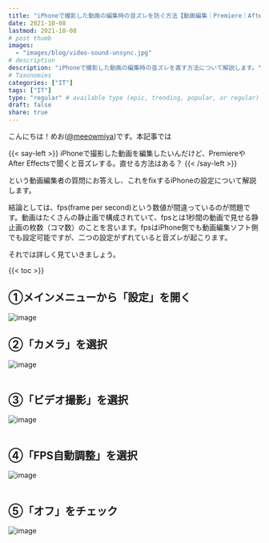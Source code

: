 ```yaml
---
title: "iPhoneで撮影した動画の編集時の音ズレを防ぐ方法【動画編集｜Premiere｜After Effects】"
date: 2021-10-08
lastmod: 2021-10-08
# post thumb
images:
  - "images/blog/video-sound-unsync.jpg"
# description
description: "iPhoneで撮影した動画の編集時の音ズレを直す方法について解説します。"
# Taxonomies
categories: ["IT"]
tags: ["IT"]
type: "regular" # available type (epic, trending, popular, or regular)
draft: false
share: true
---
```

こんにちは！めお(<u><a href="https://twitter.com/meeowmiya" target="_blank">@meeowmiya</a></u>)です。本記事では


{{< say-left >}}
iPhoneで撮影した動画を編集したいんだけど、PremiereやAfter Effectsで聞くと音ズレする。直せる方法はある？
{{< /say-left >}}

という動画編集者の質問にお答えし、これをfixするiPhoneの設定について解説します。

結論としては、fps(frame per second)という数値が間違っているのが問題です。動画はたくさんの静止画で構成されていて、fpsとは1秒間の動画で見せる静止画の枚数（コマ数）のことを言います。fpsはiPhone側でも動画編集ソフト側でも設定可能ですが、二つの設定がずれていると音ズレが起こります。

それでは詳しく見ていきましょう。

{{< toc >}}

## ①メインメニューから「設定」を開く

![image](../../images/blog-content/video-sound-unsync-1.jpg#center)
## ②「カメラ」を選択

![image](../../images/blog-content/video-sound-unsync-2.jpg#center)<br><br>

## ③「ビデオ撮影」を選択
![image](../../images/blog-content/video-sound-unsync-3.jpg#center)<br><br>

## ④「FPS自動調整」を選択
![image](../../images/blog-content/video-sound-unsync-4.jpg#center)<br><br>

## ⑤「オフ」をチェック
![image](../../images/blog-content/video-sound-unsync-5.jpg#center)<br><br>
